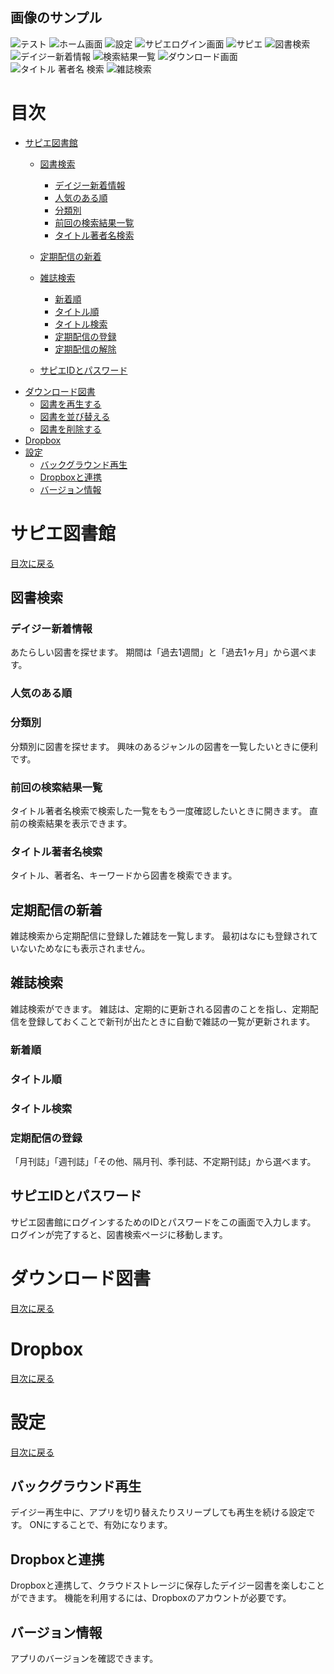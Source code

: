 ## 画像のサンプル

![テスト](images/sample.png)
![ホーム画面](images/home.png)
![設定](images/settings.png)
![サピエログイン画面](images/sapie_logon.png)
![サピエ](images/sapie.png)
![図書検索](images/book_search.png)
![デイジー新着情報](images/new_daisy.png)
![検索結果一覧](images/search_result.png)
![ダウンロード画面](images/download.png)
![タイトル 著者名 検索](images/title_author_search.png)
![雑誌検索](images/magazine_search.png)

# 目次

- <a href="#content1" name="toc1">サピエ図書館</a>
  - <a href="#content1_1" name="toc1_1">図書検索</a>
    - <a href="#content1_1_1" name="toc1_1_1">デイジー新着情報</a>
    - <a href="#content1_1_2" name="toc1_1_2">人気のある順</a>
    - <a href="#content1_1_3" name="toc1_1_3">分類別</a>
    - <a href="#content1_1_4" name="toc1_1_4">前回の検索結果一覧</a>
    - <a href="#content1_1_5" name="toc1_1_5">タイトル著者名検索</a>
  - <a href="#content1_2" name="toc1_2">定期配信の新着</a>
  - <a href="#content1_3" name="toc1_3">雑誌検索</a>
    - <a href="#content1_3_1" name="toc1_3_1">新着順</a>
    - <a href="#content1_3_2" name="toc1_3_2">タイトル順</a>
    - <a href="#content1_3_3" name="toc1_3_3">タイトル検索</a>
    - <a href="#content1_3_4" name="toc1_3_4">定期配信の登録</a>
    - <a href="#content1_3_5" name="toc1_3_5">定期配信の解除</a>

  - <a href="#content1_4" name="toc1_4">サピエIDとパスワード</a>
- <a href="#content2" name="toc2">ダウンロード図書</a>
  - <a href="#content2_1" name="toc2_1">図書を再生する</a>
  - <a href="#content2_2" name="toc2_2">図書を並び替える</a>
  - <a href="#content2_3" name="toc2_3">図書を削除する</a>
- <a href="#content3" name="toc3">Dropbox</a>
- <a href="#content4" name="toc4">設定</a>
  - <a href="#content4_1" name="toc4_1">バックグラウンド再生</a>
  - <a href="#content4_2" name="toc4_2">Dropboxと連携</a>
  - <a href="#content4_3" name="toc4_3">バージョン情報</a>

# サピエ図書館
<a name="content1"></a>
<a href="#toc1">目次に戻る</a>


## 図書検索

### デイジー新着情報

あたらしい図書を探せます。
期間は「過去1週間」と「過去1ヶ月」から選べます。

### 人気のある順


### 分類別
分類別に図書を探せます。
興味のあるジャンルの図書を一覧したいときに便利です。

### 前回の検索結果一覧

タイトル著者名検索で検索した一覧をもう一度確認したいときに開きます。
直前の検索結果を表示できます。

### タイトル著者名検索

タイトル、著者名、キーワードから図書を検索できます。

## 定期配信の新着

雑誌検索から定期配信に登録した雑誌を一覧します。
最初はなにも登録されていないためなにも表示されません。

## 雑誌検索
雑誌検索ができます。
雑誌は、定期的に更新される図書のことを指し、定期配信を登録しておくことで新刊が出たときに自動で雑誌の一覧が更新されます。

### 新着順
### タイトル順
### タイトル検索
### 定期配信の登録

「月刊誌」「週刊誌」「その他、隔月刊、季刊誌、不定期刊誌」から選べます。

## サピエIDとパスワード
サピエ図書館にログインするためのIDとパスワードをこの画面で入力します。
ログインが完了すると、図書検索ページに移動します。

# ダウンロード図書
<a name="content2"></a>
<a href="#toc2">目次に戻る</a>


# Dropbox
<a name="content3"></a>
<a href="#toc3">目次に戻る</a>

# 設定
<a name="content4"></a>
<a href="#toc4">目次に戻る</a>

## バックグラウンド再生

デイジー再生中に、アプリを切り替えたりスリープしても再生を続ける設定です。
ONにすることで、有効になります。

## Dropboxと連携

Dropboxと連携して、クラウドストレージに保存したデイジー図書を楽しむことができます。
機能を利用するには、Dropboxのアカウントが必要です。

## バージョン情報

アプリのバージョンを確認できます。
